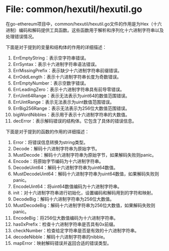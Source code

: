 # File: common/hexutil/hexutil.go

在go-ethereum项目中，common/hexutil/hexutil.go文件的作用是为Hex（十六进制）编码和解码提供工具函数。这些函数用于解析和序列化十六进制字符串以及处理错误情况。

下面是对于提到的变量和结构体的作用的详细描述：

1. ErrEmptyString：表示空字符串错误。
2. ErrSyntax：表示十六进制字符串语法错误。
3. ErrMissingPrefix：表示缺少十六进制字符串前缀错误。
4. ErrOddLength：表示十六进制字符串长度为奇数错误。
5. ErrEmptyNumber：表示空数字错误。
6. ErrLeadingZero：表示十六进制字符串具有前导零错误。
7. ErrUint64Range：表示无法表示为uint64的数值范围错误。
8. ErrUintRange：表示无法表示为uint数值范围错误。
9. ErrBig256Range：表示无法表示为256位大数值范围错误。
10. bigWordNibbles：表示用于表示十六进制字符串的大数值。
11. decError：表示解码错误的结构体。它包含了具体的错误信息。

下面是对于提到的函数的作用的详细描述：

1. Error：将错误信息转换为string类型。
2. Decode：解码十六进制字符串为原始字节。
3. MustDecode：解码十六进制字符串为原始字节，如果解码失败则panic。
4. Encode：将原始字节编码为十六进制字符串。
5. DecodeUint64：解码十六进制字符串为uint64数值。
6. MustDecodeUint64：解码十六进制字符串为uint64数值，如果解码失败则panic。
7. EncodeUint64：将uint64数值编码为十六进制字符串。
8. init：对十六进制字符串进行初始化，设置编码和解码用到的字符和映射。
9. DecodeBig：解码十六进制字符串为256位大数值。
10. MustDecodeBig：解码十六进制字符串为256位大数值，如果解码失败则panic。
11. EncodeBig：将256位大数值编码为十六进制字符串。
12. has0xPrefix：检查十六进制字符串是否具有0x前缀。
13. checkNumber：检查给定字符串是否是有效的十六进制字符串。
14. decodeNibble：解码十六进制字符串的nibble。
15. mapError：映射解码错误并返回合适的错误类型。

